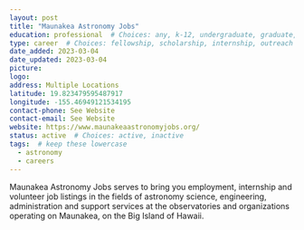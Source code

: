 ```yaml
---
layout: post
title: "Maunakea Astronomy Jobs"
education: professional  # Choices: any, k-12, undergraduate, graduate, professional
type: career  # Choices: fellowship, scholarship, internship, outreach
date_added: 2023-03-04
date_updated: 2023-03-04
picture:  
logo: 
address: Multiple Locations
latitude: 19.823479595487917
longitude: -155.46949121534195
contact-phone: See Website
contact-email: See Website
website: https://www.maunakeaastronomyjobs.org/
status: active  # Choices: active, inactive
tags:  # keep these lowercase
  - astronomy
  - careers
---
```


Maunakea Astronomy Jobs serves to bring you employment, internship and volunteer job listings in the fields of astronomy science, engineering, administration and support services at the observatories and organizations operating on Maunakea, on the Big Island of Hawaii.